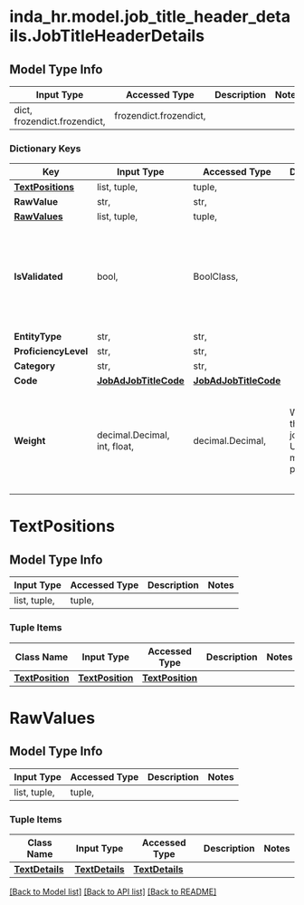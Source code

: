 # inda_hr.model.job_title_header_details.JobTitleHeaderDetails

## Model Type Info
Input Type | Accessed Type | Description | Notes
------------ | ------------- | ------------- | -------------
dict, frozendict.frozendict,  | frozendict.frozendict,  |  | 

### Dictionary Keys
Key | Input Type | Accessed Type | Description | Notes
------------ | ------------- | ------------- | ------------- | -------------
**[TextPositions](#TextPositions)** | list, tuple,  | tuple,  |  | [optional] 
**RawValue** | str,  | str,  |  | [optional] 
**[RawValues](#RawValues)** | list, tuple,  | tuple,  |  | [optional] 
**IsValidated** | bool,  | BoolClass,  |  | [optional] if omitted the server will use the default value of False
**EntityType** | str,  | str,  |  | [optional] 
**ProficiencyLevel** | str,  | str,  |  | [optional] 
**Category** | str,  | str,  |  | [optional] 
**Code** | [**JobAdJobTitleCode**](JobAdJobTitleCode.md) | [**JobAdJobTitleCode**](JobAdJobTitleCode.md) |  | [optional] 
**Weight** | decimal.Decimal, int, float,  | decimal.Decimal,  | Weight of the main job title. Used for mathing purposes. | [optional] if omitted the server will use the default value of 0.8

# TextPositions

## Model Type Info
Input Type | Accessed Type | Description | Notes
------------ | ------------- | ------------- | -------------
list, tuple,  | tuple,  |  | 

### Tuple Items
Class Name | Input Type | Accessed Type | Description | Notes
------------- | ------------- | ------------- | ------------- | -------------
[**TextPosition**](TextPosition.md) | [**TextPosition**](TextPosition.md) | [**TextPosition**](TextPosition.md) |  | 

# RawValues

## Model Type Info
Input Type | Accessed Type | Description | Notes
------------ | ------------- | ------------- | -------------
list, tuple,  | tuple,  |  | 

### Tuple Items
Class Name | Input Type | Accessed Type | Description | Notes
------------- | ------------- | ------------- | ------------- | -------------
[**TextDetails**](TextDetails.md) | [**TextDetails**](TextDetails.md) | [**TextDetails**](TextDetails.md) |  | 

[[Back to Model list]](../../README.md#documentation-for-models) [[Back to API list]](../../README.md#documentation-for-api-endpoints) [[Back to README]](../../README.md)

